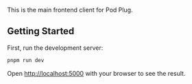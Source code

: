 This is the main frontend client for Pod Plug.

## Getting Started

First, run the development server:

```bash
pnpm run dev
```

Open [http://localhost:5000](http://localhost:5000) with your browser to see the result.
